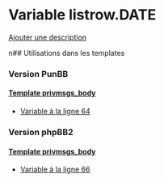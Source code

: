 # Variable listrow.DATE
[Ajouter une description](https://fa-tvars.appspot.com/listrow.DATE)

n## Utilisations dans les templates

### Version PunBB

#### [Template privmsgs_body](punbb/privmsgs_body.md)
* [Variable à la ligne 64](../punbb/privmsgs_body.tpl#L64)

### Version phpBB2

#### [Template privmsgs_body](subsilver/privmsgs_body.md)
* [Variable à la ligne 66](../subsilver/privmsgs_body.tpl#L66)